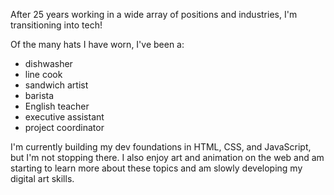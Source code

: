 After 25 years working in a wide array of positions and industries, I'm transitioning into tech!

Of the many hats I have worn, I've been a:

 - dishwasher
 - line cook
 - sandwich artist
 - barista
 - English teacher
 - executive assistant
 - project coordinator

I'm currently building my dev foundations in HTML, CSS, and JavaScript, but I'm not stopping there. I also enjoy art and animation on the web and am starting to learn more about these topics and am slowly developing my digital art skills. 

<!--
**codyrothery/codyrothery** is a ✨ _special_ ✨ repository because its `README.md` (this file) appears on your GitHub profile.

Here are some ideas to get you started:

- 🔭 I’m currently working on ...
- 🌱 I’m currently learning ...
- 👯 I’m looking to collaborate on ...
- 🤔 I’m looking for help with ...
- 💬 Ask me about ...
- 📫 How to reach me: ...
- 😄 Pronouns: ...
- ⚡ Fun fact: ...
-->
